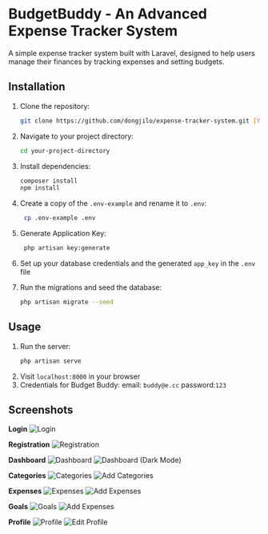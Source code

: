 # BudgetBuddy - An Advanced Expense Tracker System

A simple expense tracker system built with Laravel, designed to help users manage their finances by tracking expenses and setting budgets.

## Installation

1. Clone the repository:
   ```bash
   git clone https://github.com/dongjilo/expense-tracker-system.git [YourDirectoryName]
    ```
2. Navigate to your project directory:
    ```bash
    cd your-project-directory
    ```
3. Install dependencies:
    ```bash
    composer install
    npm install
    ```
4. Create a copy of the `.env-example` and rename it to `.env`:
   ```bash
    cp .env-example .env
   ```
5. Generate Application Key:
   ```bash
    php artisan key:generate
   ```
6. Set up your database credentials and the generated `app_key` in the `.env` file


7. Run the migrations and seed the database:
    ```bash
    php artisan migrate --seed
    ```
## Usage

1. Run the server:
    ```bash
    php artisan serve
    ```
2. Visit `localhost:8000` in your browser
3. Credentials for Budget Buddy: email: `buddy@e.cc` password:`123`

## Screenshots
**Login**
![Login](screenshots/1.png)

**Registration**
![Registration](screenshots/2.png)

**Dashboard**
![Dashboard](screenshots/3.png)
![Dashboard (Dark Mode)](screenshots/4.png)

**Categories**
![Categories](screenshots/5.png)
![Add Categories](screenshots/6.png)

**Expenses**
![Expenses](screenshots/7.png)
![Add Expenses](screenshots/8.png)

**Goals**
![Goals](screenshots/9.png)
![Add Expenses](screenshots/10.png)

**Profile**
![Profile](screenshots/11.png)
![Edit Profile](screenshots/12.png)

